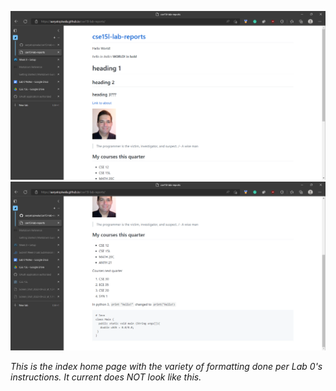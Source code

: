 ![Image](Images/lab0Website2.PNG) 
![Image](Images/lab0Website3.PNG) 

*This is the index home page with the variety of formatting done per Lab 0's instructions. It current does NOT look like this.*
